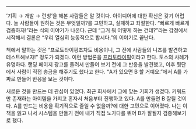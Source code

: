 ---

‘기획 → 개발 → 런칭’을 해본 사람들은 알 것이다. 아이디어에 대한 확신은 갖기 어렵다. 늘 사람들이 원하는 것은 무엇일까?를 고민하고, 실패하고 좌절한다. “빠르게 빠르게 검증하자!”라는 식의 이야기가 나온다. 근데 “그거 뭐 어떻게 하는 건데?”라는 감정에서 시작해서 결론은 “우리 열심히 능동적으로 합시다.”의 이야기로 끝난다.

책에서 말하는 것은 “프로토타이핑조차도 비용이니, 그 전에 사람들의 니즈를 발견하고 테스트해보자!” 정도가 되겠다. 이런 방법론을 [프리토타이핑](https://www.pretotyping.org/)이라고 한다. 토스의 사례가 유명하다. 랜딩 페이지 광고를 돌려서 만들어 보기 전에 그 반응을 발견했고, 이후 뒷단에서 사람이 직접 송금을 해주기도 했다고 한다. “A가 있으면 B 할 거예요.”에서 A를 가짜로 만들어 반응을 보는 것이다.

새로운 것을 만드는 데 관심이 있었다. 최근 회사에서 그에 맞는 기회가 생겼다. 키워드만 존재하는 아이템을 가지고 혼자서 처음부터 진행하고 있다. A를 만들면 B 잘될 것이다. A를 만드는 비용을 획기적으로 줄일 수 없을까?에 대한 고민으로 이어졌다. 나는 이 책을 읽고 나서 시스템을 만들기 전에 내가 직접 노가다를 뛰어 B가 잘될지 검증해보기로 했다.